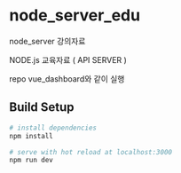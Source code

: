 # node_server_edu
node_server 강의자료

NODE.js 교육자료 ( API SERVER )

repo vue_dashboard와 같이 실행

## Build Setup

``` bash
# install dependencies
npm install

# serve with hot reload at localhost:3000
npm run dev
```
